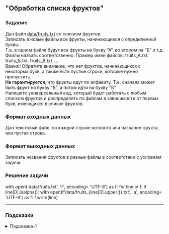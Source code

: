 ## "Обработка списка фруктов"

### Задание

Дан файл [data/fruits.txt](data/fruits.txt) со списком фруктов. \
Записать в новые файлы все фрукты, начинающиеся с определенной буквы. \
Т.е. в одном файле будут все фрукты на букву “А”, во втором на “Б” и т.д. \
Файлы назвать соответственно.
Пример имен файлов: fruits_А.txt, fruits_Б.txt, fruits_В.txt …. \
Важно! Обратите внимание, что нет фруктов, начинающихся с некоторых букв, а также есть пустые строки, которые нужно пропустить. \
**Не гарантируется**, что фрукты идут по алфавиту. Т.е. сначала может быть фрукт на букву "В", а потом идти на букву "Б" \
Напишите универсальный код, который будет работать с любым списком фруктов и распределять по файлам в зависимости от первых букв, имеющихся в списке фруктов.

### Формат входных данных

Дан текстовый файл, на каждой строке которого или название фрукта, или пустая строка.

### Формат выходных данных

Записать названия фруктов в разные файлы в соответствии с условием задачи.

### Решение задачи
with open('data/fruits.txt', 'r', encoding= 'UTF-8') as f:
    for line in f:
        if line[0].isalpha():
            with open(f'data/fruits_{line[0].upper()}.txt', 'a', encoding= 'UTF-8') as f:
                f.write(line)


---

### Подсказки

<details>
<summary>Подсказка-1</summary>
Возможно пригодится:

Чтобы получить список больших букв русского алфавита:
```python
print(list(map(chr, range(ord('А'), ord('Я')+1))))
```

</details>
